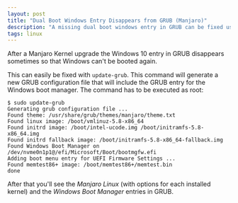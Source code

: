 ```yaml
---
layout: post
title: "Dual Boot Windows Entry Disappears from GRUB (Manjaro)"
description: "A missing dual boot windows entry in GRUB can be fixed using update-grub on Manjaro."
tags: linux
---
```


After a Manjaro Kernel upgrade the Windows 10 entry in GRUB disappears sometimes so that Windows can't be booted again.

This can easily be fixed with `update-grub`. This command will generate a new GRUB configuration file that will include
the GRUB entry for the Windows boot manager. The command has to be executed as root:

```text
$ sudo update-grub
Generating grub configuration file ...
Found theme: /usr/share/grub/themes/manjaro/theme.txt
Found linux image: /boot/vmlinuz-5.8-x86_64
Found initrd image: /boot/intel-ucode.img /boot/initramfs-5.8-x86_64.img
Found initrd fallback image: /boot/initramfs-5.8-x86_64-fallback.img
Found Windows Boot Manager on /dev/nvme0n1p1@/efi/Microsoft/Boot/bootmgfw.efi
Adding boot menu entry for UEFI Firmware Settings ...
Found memtest86+ image: /boot/memtest86+/memtest.bin
done
```

After that you'll see the *Manjaro Linux* (with options for each installed kernel) and the *Windows Boot Manager*
entries in GRUB.
